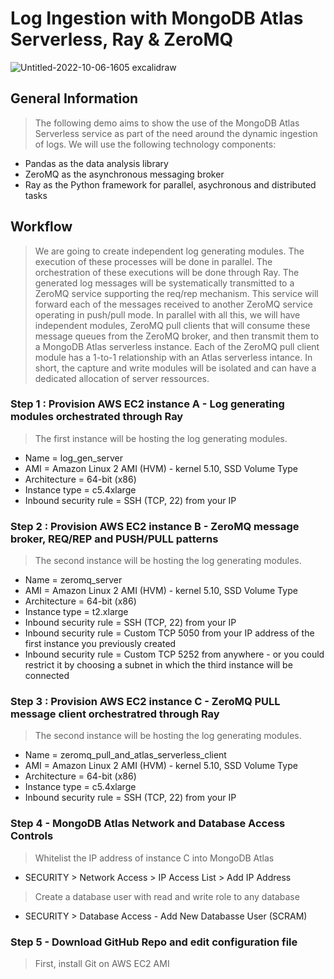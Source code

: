 # Log Ingestion with MongoDB Atlas Serverless, Ray & ZeroMQ




![Untitled-2022-10-06-1605 excalidraw](https://user-images.githubusercontent.com/84564830/213499031-7bd8937c-1594-4df1-80c3-47c3e4c12dcf.png)


## General Information
> The following demo aims to show the use of the MongoDB Atlas Serverless service as part of the need around the dynamic ingestion of logs.
> We will use the following technology components: 
* Pandas as the data analysis library
* ZeroMQ as the asynchronous messaging broker
* Ray as the Python framework for parallel, asychronous and distributed tasks


## Workflow
> We are going to create independent log generating modules. The execution of these processes will be done in parallel. 
> The orchestration of these executions will be done through Ray. 
> The generated log messages will be systematically transmitted to a ZeroMQ service supporting the req/rep mechanism.
> This service will forward each of the messages received to another ZeroMQ service operating in push/pull mode.
> In parallel with all this, we will have independent modules, ZeroMQ pull clients that will consume these message queues from the ZeroMQ broker, and then transmit them to a MongoDB Atlas serverless instance.
> Each of the ZeroMQ pull client module has a 1-to-1 relationship with an Atlas serverless intance.
> In short, the capture and write modules will be isolated and can have a dedicated allocation of server ressources.

### Step 1 : Provision AWS EC2 instance A - Log generating modules orchestrated through Ray
> The first instance will be hosting the log generating modules.
* Name = log_gen_server
* AMI = Amazon Linux 2 AMI (HVM) - kernel 5.10, SSD Volume Type
* Architecture = 64-bit (x86)
* Instance type = c5.4xlarge
* Inbound security rule = SSH (TCP, 22) from your IP

### Step 2 : Provision AWS EC2 instance B - ZeroMQ message broker, REQ/REP and PUSH/PULL patterns
> The second instance will be hosting the log generating modules.
* Name = zeromq_server
* AMI = Amazon Linux 2 AMI (HVM) - kernel 5.10, SSD Volume Type
* Architecture = 64-bit (x86)
* Instance type = t2.xlarge
* Inbound security rule = SSH (TCP, 22) from your IP
* Inbound security rule = Custom TCP 5050 from your IP address of the first instance you previously created
* Inbound security rule = Custom TCP 5252 from anywhere - or you could restrict it by choosing a subnet in which the third instance will be connected

### Step 3 : Provision AWS EC2 instance C - ZeroMQ PULL message client orchestratred through Ray
> The second instance will be hosting the log generating modules.
* Name = zeromq_pull_and_atlas_serverless_client
* AMI = Amazon Linux 2 AMI (HVM) - kernel 5.10, SSD Volume Type
* Architecture = 64-bit (x86)
* Instance type = c5.4xlarge
* Inbound security rule = SSH (TCP, 22) from your IP

### Step 4 - MongoDB Atlas Network and Database Access Controls
> Whitelist the IP address of instance C into MongoDB Atlas
* SECURITY > Network Access > IP Access List > Add IP Address
> Create a database user with read and write role to any database
* SECURITY > Database Access - Add New Databasse User (SCRAM)

### Step 5 - Download GitHub Repo and edit configuration file
> First, install Git on AWS EC2 AMI



